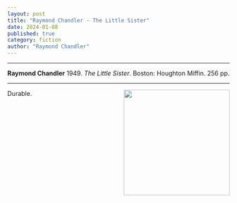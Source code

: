 ```yaml
---
layout: post
title: "Raymond Chandler - The Little Sister"
date: 2024-01-08
published: true
category: fiction
author: "Raymond Chandler"
---
```



***
<b>Raymond Chandler</b> 1949. _The Little Sister_. Boston: Houghton Miffin.  256 pp.

***

<img align="right" width="240" src="https://upload.wikimedia.org/wikipedia/en/d/d1/RaymondChandler_TheLittleSister.jpg"> 


Durable. 
